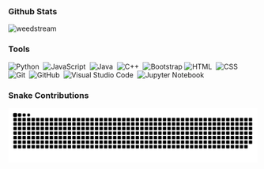 <!--
<h1 align="center">
    <img src="https://readme-typing-svg.herokuapp.com/?font=Righteous&color=1B5732&size=35&center=true&vCenter=true&width=500&height=70&duration=4000&lines=Hi+folks!+👋;+I'am+Fauzi+Irfan+Syaputra;" />
</h1>

<h3 align="center">I'm an Information System student</h3>
-->

<br>
<div>
  <h3>Github Stats</h3>
  <img src="https://github-readme-streak-stats.herokuapp.com?user=weedstream&theme=tokyonight-duo" alt="weedstream" />
<!--   <img src="http://github-profile-summary-cards.vercel.app/api/cards/most-commit-language?username=weedstream&theme=aura_dark" alt="weedstream"> -->
 </div>   

<!--
  <div>
    <img src="http://github-profile-summary-cards.vercel.app/api/cards/repos-per-language?username=weedstream&theme=aura_dark" alt="Repos per Language">
    <img src="http://github-profile-summary-cards.vercel.app/api/cards/most-commit-language?username=weedstream&theme=aura_dark" alt="Most Commit Language">
  </div>
  <div>
    <img src="http://github-profile-summary-cards.vercel.app/api/cards/stats?username=weedstream&theme=aura_dark" alt="Stats">
    <img src="http://github-profile-summary-cards.vercel.app/api/cards/productive-time?username=weedstream&theme=aura_dark&utcOffset=7" alt="Productive Time">
  </div>
</div>
-->
<!--
<img align="center" width="400px" src="https://github-readme-stats-eight-theta.vercel.app/api?username=weedstream&show_icons=true&hide_border=true&theme=radical&include_all_commits=true&count_private=true" alt="weedstream's GitHub Stats"> || <img align="center" width="295px" src="https://github-readme-stats-eight-theta.vercel.app/api/top-langs/?username=weedstream&langs_count=8&layout=compact&hide_border=true&theme=radical" alt="weedstream's Most Used Language">
<!--
<div align=center>
  <img width=390 src="https://streak-stats.demolab.com/?user=weedstream&count_private=true&theme=react&border_radius=10" alt="streak stats"/>
  <img width=390 src="https://github-readme-stats-salesp07.vercel.app/api?username=weedstream&count_private=true&show_icons=true&theme=react&rank_icon=github&border_radius=10" alt="readme stats" />
  <br/>
  <img width=325 align="center" src="https://github-readme-stats-salesp07.vercel.app/api/top-langs/?username=weedstream&hide=HTML&langs_count=8&layout=compact&theme=react&border_radius=10&size_weight=0.5&count_weight=0.5&exclude_repo=github-readme-stats" alt="top langs" />
</div>
-->
<!--
<img width="400px" src="https://github-readme-streak-stats.herokuapp.com/?user=weedstream&hide_border=true&theme=radical">
-->

<!--| [<img align="center" width="640px" src="https://github-readme-stats.vercel.app/api/wakatime?username=weedstream&layout=compact&hide_border=true&theme=radical">](https://wakatime.com/@weedstream)
| ------------- | -->

<div>
  <h3>Tools</h3>
</div>


![Python](https://img.shields.io/badge/-Python-05122A?style=flat&logo=python)&nbsp;
![JavaScript](https://img.shields.io/badge/-JavaScript-05122A?style=flat&logo=javascript)&nbsp;
![Java](https://img.shields.io/badge/-Java-05122A?style=flat&logo=java&logoColor=FFA518)&nbsp;
![C++](https://img.shields.io/badge/-C++-05122A?style=flat&logo=C%2B%2B&logoColor=00599C)&nbsp;
![Bootstrap](https://img.shields.io/badge/-Bootstrap-05122A?style=flat&logo=bootstrap&logoColor=563D7C)
![HTML](https://img.shields.io/badge/-HTML-05122A?style=flat&logo=HTML5)&nbsp;
![CSS](https://img.shields.io/badge/-CSS-05122A?style=flat&logo=CSS3&logoColor=1572B6)&nbsp;
![Git](https://img.shields.io/badge/-Git-05122A?style=flat&logo=git)&nbsp;
![GitHub](https://img.shields.io/badge/-GitHub-05122A?style=flat&logo=github)&nbsp;
![Visual Studio Code](https://img.shields.io/badge/-Visual%20Studio%20Code-05122A?style=flat&logo=visual-studio-code&logoColor=007ACC)&nbsp;
![Jupyter Notebook](https://img.shields.io/badge/-Jupyter-05122A?style=flat&logo=jupyter&logoColor=007ACC)&nbsp;


<!--
## 📫 &nbsp; Reach me on:

<a href="https://www.linkedin.com/in/fauziirfans/"><img alt="LinkedIn" src="https://img.shields.io/badge/linkedin%20-%230077B5.svg?&style=flat&logo=linkedin&logoColor=white"/></a> &nbsp;
<a href="mailto:#"><img alt="Gmail" src="https://img.shields.io/badge/Gmail-D14836?style=flat&logo=gmail&logoColor=white" /></a> &nbsp;
<a href="https://instagram.com/fauipang"><img src="https://img.shields.io/badge/-@fauipang_-E4405F?style=flat&logo=Instagram&logoColor=white"/></a> &nbsp;
-->
<div>
  <h3>Snake Contributions</h3>
  <img alt="snake eating my contributions" src="https://raw.githubusercontent.com/weedstream/weedstream/output/github-contribution-grid-snake-dark.svg" />
  <br/><br/><br/>
</div>
